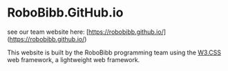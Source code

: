 # RoboBibb.GitHub.io
see our team website here: [https://robobibb.github.io/] (https://robobibb.github.io/)

This website is built by the RoboBibb programming team using the [W3.CSS](https://www.w3schools.com/w3css/) web framework, a lightweight web framework.
